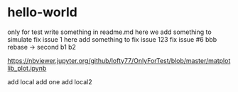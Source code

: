 # hello-world
only for test
write something in readme.md
here we add something to simulate fix issue 1
here add something to fix issue 123
fix issue #6
bbb
rebase -> second
b1
b2


https://nbviewer.jupyter.org/github/lofty77/OnlyForTest/blob/master/matplotlib_plot.ipynb


add local
add one
add local2

